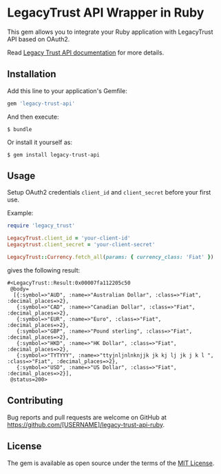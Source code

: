 # LegacyTrust API Wrapper in Ruby

This gem allows you to integrate your Ruby application with LegacyTrust API based on OAuth2.

Read [Legacy Trust API documentation](https://partner-api.smarttrust.welton.ee/swagger/index.html?url=/swagger/partner-api/swagger.json) for more details.

## Installation

Add this line to your application's Gemfile:

```ruby
gem 'legacy-trust-api'
```

And then execute:

    $ bundle

Or install it yourself as:

    $ gem install legacy-trust-api

## Usage

Setup OAuth2 credentials `client_id` and `client_secret` before your first use.

Example:
```ruby
require 'legacy_trust'

LegacyTrust.client_id = 'your-client-id'
Legacytrust.client_secret = 'your-client-secret'

LegacyTrust::Currency.fetch_all(params: { currency_class: 'Fiat' })
```

gives the following result:

```
#<LegacyTrust::Result:0x00007fa112205c50
 @body=
  [{:symbol=>"AUD", :name=>"Australian Dollar", :class=>"Fiat", :decimal_places=>2},
   {:symbol=>"CAD", :name=>"Canadian Dollar", :class=>"Fiat", :decimal_places=>2},
   {:symbol=>"EUR", :name=>"Euro", :class=>"Fiat", :decimal_places=>2},
   {:symbol=>"GBP", :name=>"Pound sterling", :class=>"Fiat", :decimal_places=>2},
   {:symbol=>"HKD", :name=>"HK Dollar", :class=>"Fiat", :decimal_places=>2},
   {:symbol=>"TYTYYY", :name=>"ttyjnljnlnknjjk jk kj lj jk j k l ", :class=>"Fiat", :decimal_places=>2},
   {:symbol=>"USD", :name=>"US Dollar", :class=>"Fiat", :decimal_places=>2}],
 @status=200>
```

## Contributing

Bug reports and pull requests are welcome on GitHub at https://github.com/[USERNAME]/legacy-trust-api-ruby.

## License

The gem is available as open source under the terms of the [MIT License](https://opensource.org/licenses/MIT).

